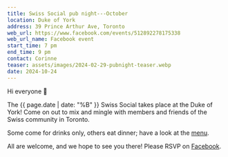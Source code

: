 ```yaml
---
title: Swiss Social pub night---October
location: Duke of York
address: 39 Prince Arthur Ave, Toronto
web_url: https://www.facebook.com/events/512892278175338
web_url_name: Facebook event
start_time: 7 pm
end_time: 9 pm
contact: Corinne
teaser: assets/images/2024-02-29-pubnight-teaser.webp
date: 2024-10-24
---
```


Hi everyone :slightly_smiling_face:

The {{ page.date | date: "%B" }} Swiss Social takes place at the Duke of York!
Come on out to mix and mingle with members and friends of the Swiss community
in Toronto.

Some come for drinks only, others eat dinner; have a look at the [menu].

All are welcome, and we hope to see you there! Please RSVP on [Facebook].

[menu]: <https://dukepubs.ca/duke-of-york/>
[facebook]: <{{ page.web_url }}>
